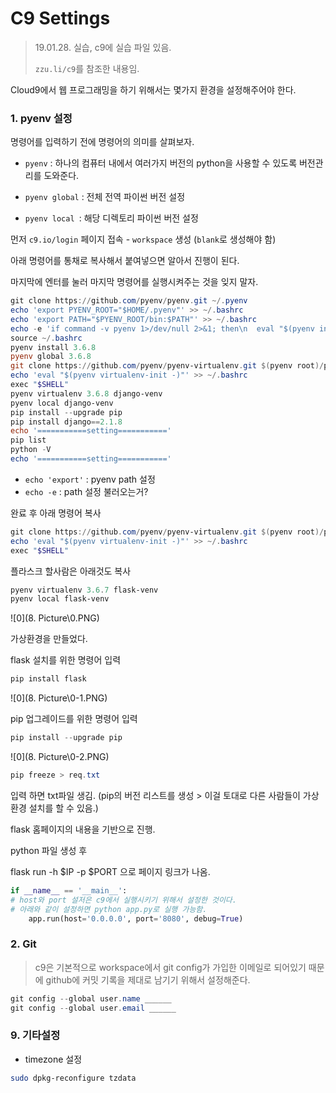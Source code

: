 # C9 Settings

> 19.01.28. 실습, c9에 실습 파일 있음.
>
> `zzu.li/c9`를 참조한 내용임.

Cloud9에서 웹 프로그래밍을 하기 위해서는 몇가지 환경을 설정해주어야 한다.

### 1. pyenv 설정

명령어를 입력하기 전에 명령어의 의미를 살펴보자.

- `pyenv` : 하나의 컴퓨터 내에서 여러가지 버전의 python을 사용할 수 있도록 버전관리를 도와준다.

- `pyenv global` : 전체 전역 파이썬 버전 설정

- `pyenv local `: 해당 디렉토리 파이썬 버전 설정

먼저 `c9.io/login` 페이지 접속 - `workspace` 생성 (`blank`로 생성해야 함)

아래 명령어를 통채로 복사해서 붙여넣으면 알아서 진행이 된다.

마지막에 엔터를 눌러 마지막 명령어를 실행시켜주는 것을 잊지 말자.

```powershell
git clone https://github.com/pyenv/pyenv.git ~/.pyenv
echo 'export PYENV_ROOT="$HOME/.pyenv"' >> ~/.bashrc
echo 'export PATH="$PYENV_ROOT/bin:$PATH"' >> ~/.bashrc
echo -e 'if command -v pyenv 1>/dev/null 2>&1; then\n  eval "$(pyenv init -)"\nfi' >> ~/.bashrc
source ~/.bashrc
pyenv install 3.6.8
pyenv global 3.6.8
git clone https://github.com/pyenv/pyenv-virtualenv.git $(pyenv root)/plugins/pyenv-virtualenv
echo 'eval "$(pyenv virtualenv-init -)"' >> ~/.bashrc
exec "$SHELL"
pyenv virtualenv 3.6.8 django-venv
pyenv local django-venv
pip install --upgrade pip
pip install django==2.1.8
echo '===========setting==========='
pip list
python -V
echo '===========setting==========='
```

* `echo 'export'` : pyenv path 설정
* `echo -e` : path 설정 불러오는거?

완료 후 아래 명령어 복사

```powershell
git clone https://github.com/pyenv/pyenv-virtualenv.git $(pyenv root)/plugins/pyenv-virtualenv
echo 'eval "$(pyenv virtualenv-init -)"' >> ~/.bashrc
exec "$SHELL"
```

플라스크 할사람은 아래것도 복사

```powershell
pyenv virtualenv 3.6.7 flask-venv
pyenv local flask-venv
```

![0](8. Picture\0.PNG)

가상환경을 만들었다.

flask 설치를 위한 명령어 입력

```powershell
pip install flask 
```

![0](8. Picture\0-1.PNG)

pip 업그레이드를 위한 명령어 입력

```powershell
pip install --upgrade pip
```

![0](8. Picture\0-2.PNG)

```powershell
pip freeze > req.txt 
```

입력 하면 txt파일 생김. (pip의 버전 리스트를 생성 > 이걸 토대로 다른 사람들이 가상환경 설치를 할 수 있음.)

flask 홈페이지의 내용을 기반으로 진행.

python 파일 생성 후

flask run -h $IP -p $PORT 으로 페이지 링크가 나옴.

```python
if __name__ == '__main__':
# host와 port 설저은 c9에서 실행시키기 위해서 설정한 것이다.
# 아래와 같이 설정하면 python app.py로 실행 가능함.
	app.run(host='0.0.0.0', port='8080', debug=True)
```

### 2. Git

> c9은 기본적으로 workspace에서 git config가 가입한 이메일로 되어있기 때문에 github에 커밋 기록을 제대로 남기기 위해서 설정해준다.

```powershell
git config --global user.name ______
git config --global user.email ______
```



### 9. 기타설정

- timezone 설정

```bash
sudo dpkg-reconfigure tzdata
```


